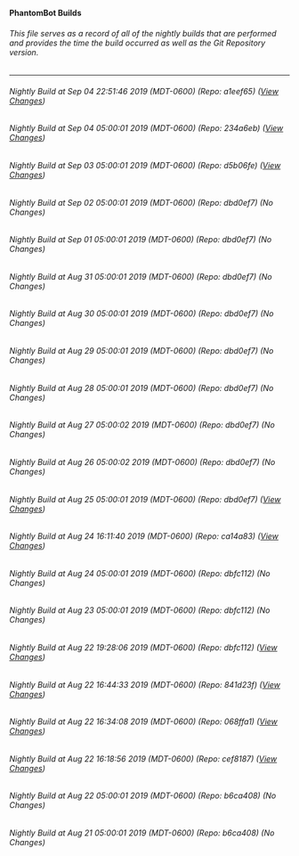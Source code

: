 **PhantomBot Builds**

###### This file serves as a record of all of the nightly builds that are performed and provides the time the build occurred as well as the Git Repository version.
-------------------------------------------------------------------------------------------------------------
###### Nightly Build at Sep 04 22:51:46 2019 (MDT-0600) (Repo: a1eef65) ([View Changes](https://github.com/PhantomBot/PhantomBot/compare/234a6eb...a1eef65))
###### Nightly Build at Sep 04 05:00:01 2019 (MDT-0600) (Repo: 234a6eb) ([View Changes](https://github.com/PhantomBot/PhantomBot/compare/d5b06fe...234a6eb))
###### Nightly Build at Sep 03 05:00:01 2019 (MDT-0600) (Repo: d5b06fe) ([View Changes](https://github.com/PhantomBot/PhantomBot/compare/dbd0ef7...d5b06fe))
###### Nightly Build at Sep 02 05:00:01 2019 (MDT-0600) (Repo: dbd0ef7) (No Changes)
###### Nightly Build at Sep 01 05:00:01 2019 (MDT-0600) (Repo: dbd0ef7) (No Changes)
###### Nightly Build at Aug 31 05:00:01 2019 (MDT-0600) (Repo: dbd0ef7) (No Changes)
###### Nightly Build at Aug 30 05:00:01 2019 (MDT-0600) (Repo: dbd0ef7) (No Changes)
###### Nightly Build at Aug 29 05:00:01 2019 (MDT-0600) (Repo: dbd0ef7) (No Changes)
###### Nightly Build at Aug 28 05:00:01 2019 (MDT-0600) (Repo: dbd0ef7) (No Changes)
###### Nightly Build at Aug 27 05:00:02 2019 (MDT-0600) (Repo: dbd0ef7) (No Changes)
###### Nightly Build at Aug 26 05:00:02 2019 (MDT-0600) (Repo: dbd0ef7) (No Changes)
###### Nightly Build at Aug 25 05:00:01 2019 (MDT-0600) (Repo: dbd0ef7) ([View Changes](https://github.com/PhantomBot/PhantomBot/compare/ca14a83...dbd0ef7))
###### Nightly Build at Aug 24 16:11:40 2019 (MDT-0600) (Repo: ca14a83) ([View Changes](https://github.com/PhantomBot/PhantomBot/compare/dbfc112...ca14a83))
###### Nightly Build at Aug 24 05:00:01 2019 (MDT-0600) (Repo: dbfc112) (No Changes)
###### Nightly Build at Aug 23 05:00:01 2019 (MDT-0600) (Repo: dbfc112) (No Changes)
###### Nightly Build at Aug 22 19:28:06 2019 (MDT-0600) (Repo: dbfc112) ([View Changes](https://github.com/PhantomBot/PhantomBot/compare/841d23f...dbfc112))
###### Nightly Build at Aug 22 16:44:33 2019 (MDT-0600) (Repo: 841d23f) ([View Changes](https://github.com/PhantomBot/PhantomBot/compare/068ffa1...841d23f))
###### Nightly Build at Aug 22 16:34:08 2019 (MDT-0600) (Repo: 068ffa1) ([View Changes](https://github.com/PhantomBot/PhantomBot/compare/cef8187...068ffa1))
###### Nightly Build at Aug 22 16:18:56 2019 (MDT-0600) (Repo: cef8187) ([View Changes](https://github.com/PhantomBot/PhantomBot/compare/b6ca408...cef8187))
###### Nightly Build at Aug 22 05:00:01 2019 (MDT-0600) (Repo: b6ca408) (No Changes)
###### Nightly Build at Aug 21 05:00:01 2019 (MDT-0600) (Repo: b6ca408) (No Changes)
